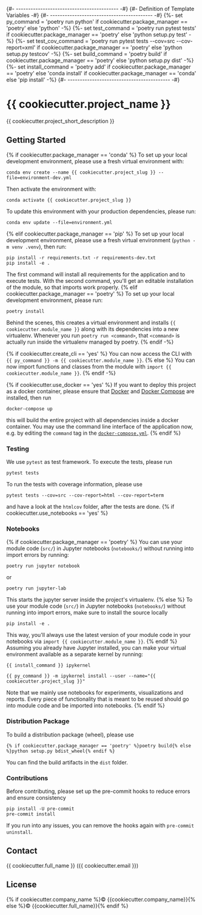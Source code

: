 {#- ------------------------------------------ -#}
{#-      Definition of Template Variables      -#}
{#- ------------------------------------------ -#}
{%- set py_command = 'poetry run python' if cookiecutter.package_manager == 'poetry' else 'python' -%}
{%- set test_command = 'poetry run pytest tests' if cookiecutter.package_manager == 'poetry' else 'python setup.py test' -%}
{%- set test_cov_command = 'poetry run pytest tests --cov=src --cov-report=xml' if cookiecutter.package_manager == 'poetry' else 'python setup.py testcov' -%}
{%- set build_command = 'poetry build' if cookiecutter.package_manager == 'poetry' else 'python setup.py dist' -%}
{%- set install_command = 'poetry add' if cookiecutter.package_manager == 'poetry' else 'conda install' if cookiecutter.package_manager == 'conda' else 'pip install' -%}
{#- ------------------------------------------ -#}
# {{ cookiecutter.project_name }}

{{ cookiecutter.project_short_description }}

## Getting Started
{% if cookiecutter.package_manager == 'conda' %}
To set up your local development environment, please use a fresh virtual environment with:

    conda env create --name {{ cookiecutter.project_slug }} --file=environment-dev.yml

Then activate the environment with:

    conda activate {{ cookiecutter.project_slug }}

To update this environment with your production dependencies, please run:

    conda env update --file=environment.yml
{% elif cookiecutter.package_manager == 'pip' %}
To set up your local development environment, please use a fresh virtual environment (`python -m venv .venv`), then run:

    pip install -r requirements.txt -r requirements-dev.txt
    pip install -e .

The first command will install all requirements for the application and to execute tests.
With the second command, you'll get an editable installation of the module, so that imports work properly.
{% elif cookiecutter.package_manager == 'poetry' %}
To set up your local development environment, please run:

    poetry install

Behind the scenes, this creates a virtual environment and installs `{{ cookiecutter.module_name }}` along with its dependencies into a new virtualenv.
Whenever you run `poetry run <command>`, that `<command>` is actually run inside the virtualenv managed by poetry.
{% endif -%}

{% if cookiecutter.create_cli == 'yes' %}
You can now access the CLI with `{{ py_command }} -m {{ cookiecutter.module_name }}`.
{% else %}
You can now import functions and classes from the module with `import {{ cookiecutter.module_name }}`.
{% endif -%}

{% if cookiecutter.use_docker == 'yes' %}
If you want to deploy this project as a docker container, please ensure that [Docker](https://docs.docker.com/install/) and [Docker Compose](https://docs.docker.com/compose/install/) are installed, then run

    docker-compose up

this will build the entire project with all dependencies inside a docker container. You may use the command line interface of the application now, e.g. by editing the `command` tag in the [`docker-compose.yml`](./docker-compose.yml).
{% endif %}
### Testing

We use `pytest` as test framework. To execute the tests, please run

    pytest tests

To run the tests with coverage information, please use

    pytest tests --cov=src --cov-report=html --cov-report=term

and have a look at the `htmlcov` folder, after the tests are done.
{% if cookiecutter.use_notebooks == 'yes' %}
### Notebooks
{% if cookiecutter.package_manager == 'poetry' %}
You can use your module code (`src/`) in Jupyter notebooks (`notebooks/`) without running into import errors by running:

    poetry run jupyter notebook

or

    poetry run jupyter-lab

This starts the jupyter server inside the project's virtualenv.
{% else %}
To use your module code (`src/`) in Jupyter notebooks (`notebooks/`) without running into import errors, make sure to install the source locally

    pip install -e .

This way, you'll always use the latest version of your module code in your notebooks via `import {{ cookiecutter.module_name }}`.
{% endif %}
Assuming you already have Jupyter installed, you can make your virtual environment available as a separate kernel by running:

    {{ install_command }} ipykernel

    {{ py_command }} -m ipykernel install --user --name="{{ cookiecutter.project_slug }}"

Note that we mainly use notebooks for experiments, visualizations and reports. Every piece of functionality that is meant to be reused should go into module code and be imported into notebooks.
{% endif %}
### Distribution Package

To build a distribution package (wheel), please use

    {% if cookiecutter.package_manager == 'poetry' %}poetry build{% else %}python setup.py bdist_wheel{% endif %}

You can find the build artifacts in the `dist` folder.

### Contributions

Before contributing, please set up the pre-commit hooks to reduce errors and ensure consistency

    pip install -U pre-commit
    pre-commit install

If you run into any issues, you can remove the hooks again with `pre-commit uninstall`.

## Contact

{{ cookiecutter.full_name }} ({{ cookiecutter.email }})

## License

{% if cookiecutter.company_name %}© {{cookiecutter.company_name}}{% else %}© {{cookiecutter.full_name}}{% endif %}
